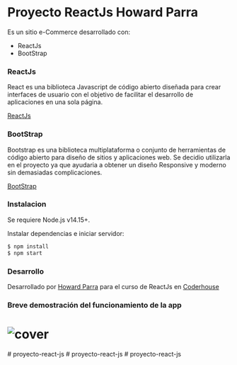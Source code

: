 # Proyecto ReactJs Howard Parra

Es un sitio e-Commerce desarrollado con:

- ReactJs
- BootStrap

### ReactJs
React es una biblioteca Javascript de código abierto diseñada para crear interfaces de usuario con el objetivo de facilitar el desarrollo de aplicaciones en una sola página.

[ReactJs](https://es.reactjs.org/)

### BootStrap
Bootstrap es una biblioteca multiplataforma o conjunto de herramientas de código abierto para diseño de sitios y aplicaciones web. Se decidio utilizarla en el proyecto ya que ayudaria a obtener un diseño Responsive y moderno sin demasiadas complicaciones.

[BootStrap](https://getbootstrap.com/)

### Instalacion
Se requiere Node.js v14.15+.

Instalar dependencias e iniciar servidor:

```sh
$ npm install 
$ npm start
```
### Desarrollo

Desarrollado por [Howard Parra](https://github.com/hparra07) para el curso de ReactJs en [Coderhouse](https://www.coderhouse.com/)

### Breve demostración del funcionamiento de la app

![cover](./public/assets/video/AppReactJs.gif)
=======

#   p r o y e c t o - r e a c t - j s  
 #   p r o y e c t o - r e a c t - j s  
 #   p r o y e c t o - r e a c t - j s  
 